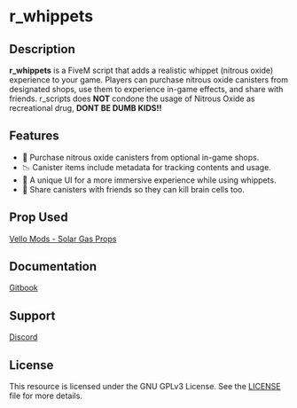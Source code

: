 # r_whippets

## Description

**r_whippets** is a FiveM script that adds a realistic whippet (nitrous oxide) experience to your game. Players can purchase nitrous oxide canisters from designated shops, use them to experience in-game effects, and share with friends. r_scripts does **NOT** condone the usage of Nitrous Oxide as recreational drug, **DONT BE DUMB KIDS!!**

## Features

- 🛒 Purchase nitrous oxide canisters from optional in-game shops.
- 📉 Canister items include metadata for tracking contents and usage.
- 💎 A unique UI for a more immersive experience while using whippets.
- 🤝️ Share canisters with friends so they can kill brain cells too.

## Prop Used
[Vello Mods - Solar Gas Props](https://github.com/Vello-Mods/vello_solargas)

## Documentation

[Gitbook](https://rscripts.gitbook.io/r_scripts-docs./free-resources/r_whippets)

## Support

[Discord](https://discord.gg/rscripts)

## License

This resource is licensed under the GNU GPLv3 License. See the [LICENSE](LICENSE) file for more details.
